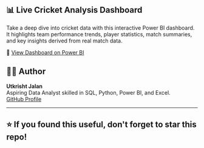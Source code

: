 ## 📊 Live Cricket Analysis Dashboard

Take a deep dive into cricket data with this interactive Power BI dashboard.  
It highlights team performance trends, player statistics, match summaries, and key insights derived from real match data.

🔗 [View Dashboard on Power BI](https://app.powerbi.com/view?r=eyJrIjoiN2UyODM5OTUtOTY3Ny00NWJhLWJhMTktNjk3NDRmMjM3Yjc4IiwidCI6ImM2ZTU0OWIzLTVmNDUtNDAzMi1hYWU5LWQ0MjQ0ZGM1YjJjNCJ9&pageName=ReportSection3a8cb23b814911c94608)

   
## 👨‍💻 Author

**Utkrisht Jalan**  
Aspiring Data Analyst skilled in SQL, Python, Power BI, and Excel.  
[GitHub Profile](https://github.com/Utkrisht2026)

---

## ⭐ If you found this useful, don't forget to star this repo!
